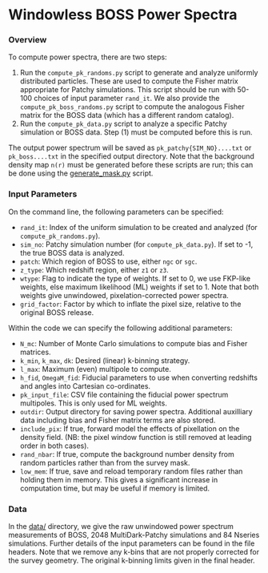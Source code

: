 # Windowless BOSS Power Spectra

### Overview

To compute power spectra, there are two steps:
1. Run the ```compute_pk_randoms.py``` script to generate and analyze uniformly distributed particles. These are used to compute the Fisher matrix appropriate for Patchy simulations. This script should be run with 50-100 choices of input parameter ```rand_it```. We also provide the ```compute_pk_boss_randoms.py``` script to compute the analogous Fisher matrix for the BOSS data (which has a different random catalog).
2. Run the ```compute_pk_data.py``` script to analyze a specific Patchy simulation or BOSS data. Step (1) must be computed before this is run.

The output power spectrum will be saved as ```pk_patchy{SIM_NO}....txt``` or ```pk_boss....txt``` in the specified output directory. Note that the background density map ```n(r)``` must be generated before these scripts are run; this can be done using the [generate_mask.py](../generate_mask.py) script.

### Input Parameters
On the command line, the following parameters can be specified:
- ```rand_it```: Index of the uniform simulation to be created and analyzed (for ```compute_pk_randoms.py```).
- ```sim_no```: Patchy simulation number (for ```compute_pk_data.py```). If set to -1, the true BOSS data is analyzed.
- ```patch```: Which region of BOSS to use, either ```ngc``` or ```sgc```.
- ```z_type```: Which redshift region, either ```z1``` or ```z3```.
- ```wtype```: Flag to indicate the type of weights. If set to 0, we use FKP-like weights, else maximum likelihood (ML) weights if set to 1. Note that both weights give unwindowed, pixelation-corrected power spectra.
-  ```grid_factor```: Factor by which to inflate the pixel size, relative to the original BOSS release.

Within the code we can specify the following additional parameters:
- ```N_mc```: Number of Monte Carlo simulations to compute bias and Fisher matrices.
- ```k_min```, ```k_max```, ```dk```: Desired (linear) k-binning strategy.
- ```l_max```: Maximum (even) multipole to compute.
- ```h_fid```, ```OmegaM_fid```: Fiducial parameters to use when converting redshifts and angles into Cartesian co-ordinates.
- ```pk_input_file```: CSV file containing the fiducial power spectrum multipoles. This is only used for ML weights.
- ```outdir```: Output directory for saving power spectra. Additional auxilliary data including bias and Fisher matrix terms are also stored.
- ```include_pix```: If true, forward model the effects of pixellation on the density field. (NB: the pixel window function is still removed at leading order in both cases).
- ```rand_nbar```: If true, compute the background number density from random particles rather than from the survey mask.
- ```low_mem```: If true, save and reload temporary random files rather than holding them in memory. This gives a significant increase in computation time, but may be useful if memory is limited.

### Data

In the [data/](data) directory, we give the raw unwindowed power spectrum measurements of BOSS, 2048 MultiDark-Patchy simulations and 84 Nseries simulations. Further details of the input parameters can be found in the file headers. Note that we remove any k-bins that are not properly corrected for the survey geometry. The original k-binning limits given in the final header.
